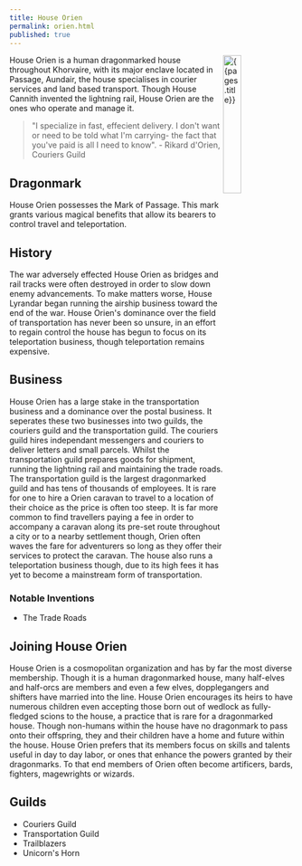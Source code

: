 ```yaml
---
title: House Orien 
permalink: orien.html
published: true
---
```


<img src='images/houses/{{page.title}}.jpg' alt='{{pages.title}}' style="float:right; width:25%;">

House Orien is a human dragonmarked house throughout Khorvaire, with its major enclave located in Passage, Aundair, the house specialises in courier services and land based transport. Though House Cannith invented the lightning rail, House Orien are the ones who operate and manage it.

> "I specialize in fast, effecient delivery. I don't want or need to be told what I'm carrying- the fact that you've paid is all I need to know". - Rikard d'Orien, Couriers Guild

## Dragonmark
House Orien possesses the Mark of Passage. This mark grants various magical benefits that allow its bearers to control travel and teleportation.

## History
The war adversely effected House Orien as bridges and rail tracks were often destroyed in order to slow down enemy advancements. To make matters worse, House Lyrandar began running the airship business toward the end of the war. House Orien's dominance over the field of transportation has never been so unsure, in an effort to regain control the house has begun to focus on its teleportation business, though teleportation remains expensive.

## Business
House Orien has a large stake in the transportation business and a dominance over the postal business. It seperates these two businesses into two guilds, the couriers guild and the transportation guild. The couriers guild hires independant messengers and couriers to deliver letters and small parcels. Whilst the transportation guild prepares goods for shipment, running the lightning rail and maintaining the trade roads. The transportation guild is the largest dragonmarked guild and has tens of thousands of employees. It is rare for one to hire a Orien caravan to travel to a location of their choice as the price is often too steep. It is far more common to find travellers paying a fee in order to accompany a caravan along its pre-set route throughout a city or to a nearby settlement though, Orien often waves the fare for adventurers so long as they offer their services to protect the caravan. The house also runs a teleportation business though, due to its high fees it has yet to become a mainstream form of transportation.

### Notable Inventions
- The Trade Roads

## Joining House Orien
House Orien is a cosmopolitan organization and has by far the most diverse membership. Though it is a human dragonmarked house, many half-elves and half-orcs are members and even a few elves, dopplegangers and shifters have married into the line. House Orien encourages its heirs to have numerous children even accepting those born out of wedlock as fully-fledged scions to the house, a practice that is rare for a dragonmarked house. Though non-humans within the house have no dragonmark to pass onto their offspring, they and their children have a home and future within the house. House Orien prefers that its members focus on skills and talents useful in day to day labor, or ones that enhance the powers granted by their dragonmarks. To that end members of Orien often become artificers, bards, fighters, magewrights or wizards.

## Guilds
- Couriers Guild
- Transportation Guild
- Trailblazers
- Unicorn's Horn